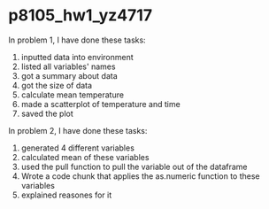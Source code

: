# p8105_hw1_yz4717

In problem 1, I have done these tasks:

1. inputted data into environment
2. listed all variables' names
3. got a summary about data
4. got the size of data
5. calculate mean temperature
6. made a scatterplot of temperature and time
7. saved the plot

In problem 2, I have done these tasks:

1. generated 4 different variables
2. calculated mean of these variables
3. used the pull function to pull the variable out of the dataframe
4. Wrote a code chunk that applies the as.numeric function to these variables
5. explained reasones for it
